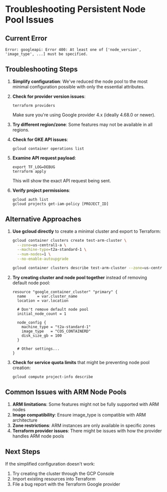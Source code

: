 # Troubleshooting Persistent Node Pool Issues

## Current Error

```
Error: googleapi: Error 400: At least one of ['node_version', 'image_type', ...] must be specified.
```

## Troubleshooting Steps

1. **Simplify configuration**: We've reduced the node pool to the most minimal configuration possible with only the essential attributes.

2. **Check for provider version issues**: 
   ```
   terraform providers
   ```
   
   Make sure you're using Google provider 4.x (ideally 4.68.0 or newer).

3. **Try different region/zone**: Some features may not be available in all regions.

4. **Check for GKE API issues**:
   ```
   gcloud container operations list
   ```

5. **Examine API request payload**: 
   ```
   export TF_LOG=DEBUG
   terraform apply
   ```
   
   This will show the exact API request being sent.

6. **Verify project permissions**:
   ```
   gcloud auth list
   gcloud projects get-iam-policy [PROJECT_ID]
   ```

## Alternative Approaches

1. **Use gcloud directly** to create a minimal cluster and export to Terraform:

   ```bash
   gcloud container clusters create test-arm-cluster \
     --zone=us-central1-a \
     --machine-type=t2a-standard-1 \
     --num-nodes=1 \
     --no-enable-autoupgrade
   
   gcloud container clusters describe test-arm-cluster --zone=us-central1-a --format=json
   ```

2. **Try creating cluster and node pool together** instead of removing default node pool:

   ```hcl
   resource "google_container_cluster" "primary" {
     name     = var.cluster_name
     location = var.location
     
     # Don't remove default node pool
     initial_node_count = 1
     
     node_config {
       machine_type = "t2a-standard-1"
       image_type   = "COS_CONTAINERD"
       disk_size_gb = 100
     }
     
     # Other settings...
   }
   ```

3. **Check for service quota limits** that might be preventing node pool creation:
   ```
   gcloud compute project-info describe
   ```

## Common Issues with ARM Node Pools

1. **ARM limitations**: Some features might not be fully supported with ARM nodes
2. **Image compatibility**: Ensure image_type is compatible with ARM architecture
3. **Zone restrictions**: ARM instances are only available in specific zones
4. **Terraform provider issues**: There might be issues with how the provider handles ARM node pools

## Next Steps

If the simplified configuration doesn't work:

1. Try creating the cluster through the GCP Console
2. Import existing resources into Terraform
3. File a bug report with the Terraform Google provider
